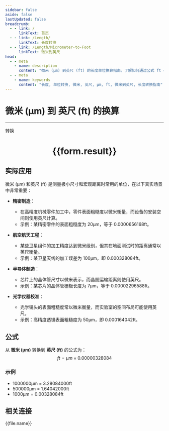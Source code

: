 ```yaml
---
sidebar: false
aside: false
lastUpdated: false
breadcrumb:
  - - link: /
      linkText: 首页
  - - link: /Length/
      linkText: 长度转换
  - - link: /Length/Micrometer-to-Foot
      linkText: 微米到英尺
head:
  - - meta
    - name: description
      content: "微米 (μm) 到英尺 (ft) 的长度单位换算指南。了解如何通过公式 ft = μm × 0.00000328084 转换为英尺。"
  - - meta
    - name: keywords
      content: "长度, 单位转换, 微米, 英尺, μm, ft, 微米到英尺, 长度转换指南"
---
```

# 微米 (μm) 到 英尺 (ft) 的换算
---
<script setup>
import { onMounted, reactive, inject, ref } from 'vue'
import { NButton, NForm, NFormItem, NInput, NInputNumber, NSelect, NCard, useMessage,NGrid ,NGi } from 'naive-ui'
import { defineClientComponent } from 'vitepress'
import { Length } from '../../files';

const convert = inject('convert')

const form = reactive({
  number: null,
  result: '',
})

const convertHandler = () => {
  if (form.number !== null && !isNaN(form.number)) {
    const convertedValue = parseFloat(form.number) * 0.00000328084
    form.result = `${form.number}μm = ${convertedValue.toFixed(8)}ft`
  } else {
    form.result = '请输入有效的数值。'
  }
}
</script>

<n-form size="large" :model="form">
  <n-form-item label="微米 (μm)">
    <n-input-number v-model:value="form.number" placeholder="输入微米" style="width: 100%" />
  </n-form-item>
  <n-form-item>
    <n-button type="primary" @click="convertHandler" block>转换</n-button>
  </n-form-item>
</n-form>

<n-card  embedded :bordered="false" hoverable>
  <div  style="text-align:center">
    <h1>{{form.result}}</h1>
  </div>
</n-card>

## 实际应用

微米 (μm) 和英尺 (ft) 是测量极小尺寸和宏观距离时常用的单位，在以下真实场景中非常重要：

- **精密制造**：
  - 在高精度机械零件加工中，零件表面粗糙度以微米衡量，而设备的安装空间则使用英尺计算。
  - 示例：某精密零件的表面粗糙度为 20μm，等于 0.0000656168ft。

- **航空航天工程**：
  - 某些卫星组件的加工精度达到微米级别，但其在地面测试时的距离通常以英尺衡量。
  - 示例：某卫星天线的加工误差为 100μm，即 0.000328084ft。

- **半导体制造**：
  - 芯片上的晶体管尺寸以微米表示，而晶圆运输距离则使用英尺。
  - 示例：某芯片的晶体管栅极长度为 7μm，等于 0.00002296588ft。

- **光学仪器校准**：
  - 光学镜头的表面粗糙度常以微米衡量，而实验室的空间布局可能使用英尺。
  - 示例：高精度透镜表面粗糙度为 50μm，即 0.000164042ft。

## 公式

从 **微米 (μm)** 转换到 **英尺 (ft)** 的公式为：
$$ ft = μm \times 0.00000328084 $$

### 示例
- 1000000μm = 3.28084000ft
- 500000μm = 1.64042000ft
- 1000μm = 0.00328084ft

## 相关连接
<n-grid x-gap="12" :cols="4">
  <n-gi v-for="(file, index) in Length" :key="index">
    <n-button
      text
      tag="a"
      :href="file.path"
      type="primary"
    >
      {{file.name}}
    </n-button>
  </n-gi>
</n-grid>